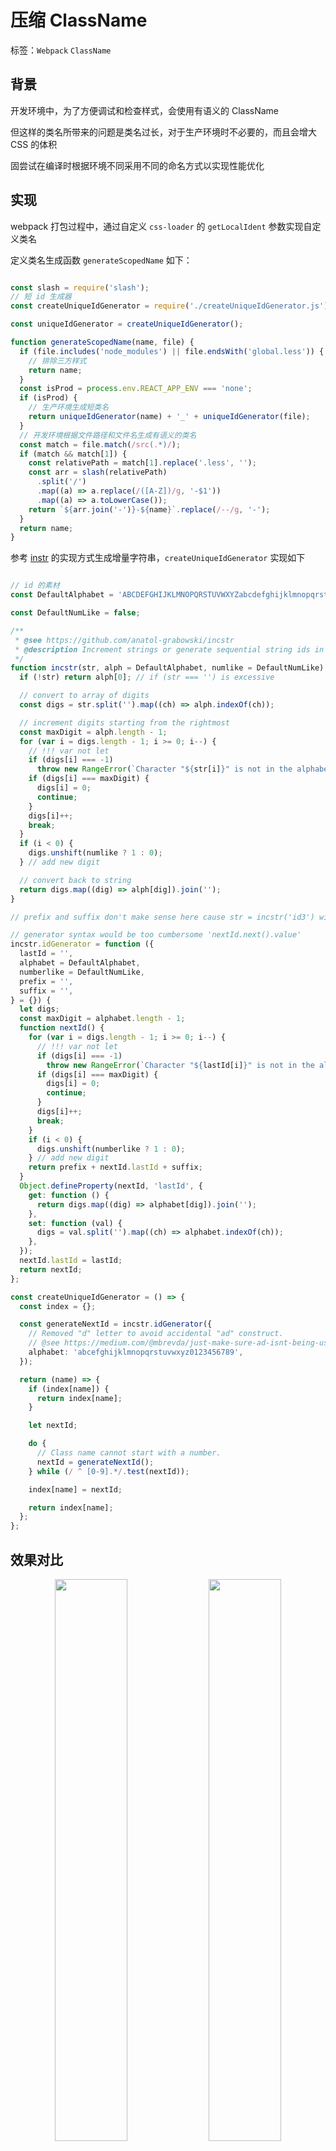 # 压缩 ClassName

标签：`Webpack` `ClassName`

## 背景

开发环境中，为了方便调试和检查样式，会使用有语义的 ClassName

但这样的类名所带来的问题是类名过长，对于生产环境时不必要的，而且会增大 CSS 的体积

固尝试在编译时根据环境不同采用不同的命名方式以实现性能优化

## 实现

webpack 打包过程中，通过自定义 `css-loader` 的 `getLocalIdent` 参数实现自定义类名

定义类名生成函数 `generateScopedName` 如下：

``` typescript

const slash = require('slash');
// 短 id 生成器
const createUniqueIdGenerator = require('./createUniqueIdGenerator.js');

const uniqueIdGenerator = createUniqueIdGenerator();

function generateScopedName(name, file) {
  if (file.includes('node_modules') || file.endsWith('global.less')) {
    // 排除三方样式
    return name;
  }
  const isProd = process.env.REACT_APP_ENV === 'none';
  if (isProd) {
    // 生产环境生成短类名
    return uniqueIdGenerator(name) + '_' + uniqueIdGenerator(file);
  }
  // 开发环境根据文件路径和文件名生成有语义的类名
  const match = file.match(/src(.*)/);
  if (match && match[1]) {
    const relativePath = match[1].replace('.less', '');
    const arr = slash(relativePath)
      .split('/')
      .map((a) => a.replace(/([A-Z])/g, '-$1'))
      .map((a) => a.toLowerCase());
    return `${arr.join('-')}-${name}`.replace(/--/g, '-');
  }
  return name;
}

```

参考 [instr](https://github.com/anatol-grabowski/incstr) 的实现方式生成增量字符串，`createUniqueIdGenerator` 实现如下

``` typescript

// id 的素材
const DefaultAlphabet = 'ABCDEFGHIJKLMNOPQRSTUVWXYZabcdefghijklmnopqrstuvwxyz0123456789';

const DefaultNumLike = false;

/**
 * @see https://github.com/anatol-grabowski/incstr
 * @description Increment strings or generate sequential string ids in node.js or browser
 */
function incstr(str, alph = DefaultAlphabet, numlike = DefaultNumLike) {
  if (!str) return alph[0]; // if (str === '') is excessive

  // convert to array of digits
  const digs = str.split('').map((ch) => alph.indexOf(ch));

  // increment digits starting from the rightmost
  const maxDigit = alph.length - 1;
  for (var i = digs.length - 1; i >= 0; i--) {
    // !!! var not let
    if (digs[i] === -1)
      throw new RangeError(`Character "${str[i]}" is not in the alphabet "${alph}"`);
    if (digs[i] === maxDigit) {
      digs[i] = 0;
      continue;
    }
    digs[i]++;
    break;
  }
  if (i < 0) {
    digs.unshift(numlike ? 1 : 0);
  } // add new digit

  // convert back to string
  return digs.map((dig) => alph[dig]).join('');
}

// prefix and suffix don't make sense here cause str = incstr('id3') will produce 'idid4'

// generator syntax would be too cumbersome 'nextId.next().value'
incstr.idGenerator = function ({
  lastId = '',
  alphabet = DefaultAlphabet,
  numberlike = DefaultNumLike,
  prefix = '',
  suffix = '',
} = {}) {
  let digs;
  const maxDigit = alphabet.length - 1;
  function nextId() {
    for (var i = digs.length - 1; i >= 0; i--) {
      // !!! var not let
      if (digs[i] === -1)
        throw new RangeError(`Character "${lastId[i]}" is not in the alphabet "${alphabet}"`);
      if (digs[i] === maxDigit) {
        digs[i] = 0;
        continue;
      }
      digs[i]++;
      break;
    }
    if (i < 0) {
      digs.unshift(numberlike ? 1 : 0);
    } // add new digit
    return prefix + nextId.lastId + suffix;
  }
  Object.defineProperty(nextId, 'lastId', {
    get: function () {
      return digs.map((dig) => alphabet[dig]).join('');
    },
    set: function (val) {
      digs = val.split('').map((ch) => alphabet.indexOf(ch));
    },
  });
  nextId.lastId = lastId;
  return nextId;
};

const createUniqueIdGenerator = () => {
  const index = {};

  const generateNextId = incstr.idGenerator({
    // Removed "d" letter to avoid accidental "ad" construct.
    // @see https://medium.com/@mbrevda/just-make-sure-ad-isnt-being-used-as-a-class-name-prefix-or-you-might-suffer-the-wrath-of-the-558d65502793
    alphabet: 'abcefghijklmnopqrstuvwxyz0123456789',
  });

  return (name) => {
    if (index[name]) {
      return index[name];
    }

    let nextId;

    do {
      // Class name cannot start with a number.
      nextId = generateNextId();
    } while (/ ^ [0-9].*/.test(nextId));

    index[name] = nextId;

    return index[name];
  };
};

```

## 效果对比

<div style="text-align:center">
<img src="@/className_before.png" width="48%"/> <img src="@/className_after.png" width="48%"/>
</div>
  return name;
}

```

参考 [instr](https://github.com/anatol-grabowski/incstr) 的实现方式生成增量字符串，`createUniqueIdGenerator` 实现如下

``` typescript

// id 的素材
const DefaultAlphabet = 'ABCDEFGHIJKLMNOPQRSTUVWXYZabcdefghijklmnopqrstuvwxyz0123456789';

const DefaultNumLike = false;

/**
 * @see https://github.com/anatol-grabowski/incstr
 * @description Increment strings or generate sequential string ids in node.js or browser
 */
function incstr(str, alph = DefaultAlphabet, numlike = DefaultNumLike) {
  if (!str) return alph[0]; // if (str === '') is excessive

  // convert to array of digits
  const digs = str.split('').map((ch) => alph.indexOf(ch));

  // increment digits starting from the rightmost
  const maxDigit = alph.length - 1;
  for (var i = digs.length - 1; i >= 0; i--) {
    // !!! var not let
    if (digs[i] === -1)
      throw new RangeError(`Character "${str[i]}" is not in the alphabet "${alph}"`);
    if (digs[i] === maxDigit) {
      digs[i] = 0;
      continue;
    }
    digs[i]++;
    break;
  }
  if (i < 0) {
    digs.unshift(numlike ? 1 : 0);
  } // add new digit

  // convert back to string
  return digs.map((dig) => alph[dig]).join('');
}

// prefix and suffix don't make sense here cause str = incstr('id3') will produce 'idid4'

// generator syntax would be too cumbersome 'nextId.next().value'
incstr.idGenerator = function ({
  lastId = '',
  alphabet = DefaultAlphabet,
  numberlike = DefaultNumLike,
  prefix = '',
  suffix = '',
} = {}) {
  let digs;
  const maxDigit = alphabet.length - 1;
  function nextId() {
    for (var i = digs.length - 1; i >= 0; i--) {
      // !!! var not let
      if (digs[i] === -1)
        throw new RangeError(`Character "${lastId[i]}" is not in the alphabet "${alphabet}"`);
      if (digs[i] === maxDigit) {
        digs[i] = 0;
        continue;
      }
      digs[i]++;
      break;
    }
    if (i < 0) {
      digs.unshift(numberlike ? 1 : 0);
    } // add new digit
    return prefix + nextId.lastId + suffix;
  }
  Object.defineProperty(nextId, 'lastId', {
    get: function () {
      return digs.map((dig) => alphabet[dig]).join('');
    },
    set: function (val) {
      digs = val.split('').map((ch) => alphabet.indexOf(ch));
    },
  });
  nextId.lastId = lastId;
  return nextId;
};

const createUniqueIdGenerator = () => {
  const index = {};

  const generateNextId = incstr.idGenerator({
    // Removed "d" letter to avoid accidental "ad" construct.
    // @see https://medium.com/@mbrevda/just-make-sure-ad-isnt-being-used-as-a-class-name-prefix-or-you-might-suffer-the-wrath-of-the-558d65502793
    alphabet: 'abcefghijklmnopqrstuvwxyz0123456789',
  });

  return (name) => {
    if (index[name]) {
      return index[name];
    }

    let nextId;

    do {
      // Class name cannot start with a number.
      nextId = generateNextId();
    } while (/ ^ [0-9].*/.test(nextId));

    index[name] = nextId;

    return index[name];
  };
};

```

## 效果对比

<div style="text-align:center">
<img src="@/className_before.png" width="48%"/> <img src="@/className_after.png" width="48%"/>
</div>
